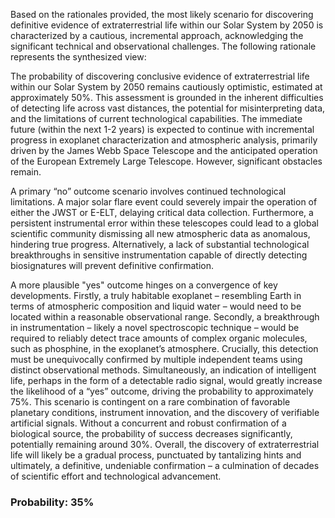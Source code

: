 Based on the rationales provided, the most likely scenario for discovering definitive evidence of extraterrestrial life within our Solar System by 2050 is characterized by a cautious, incremental approach, acknowledging the significant technical and observational challenges. The following rationale represents the synthesized view:

The probability of discovering conclusive evidence of extraterrestrial life within our Solar System by 2050 remains cautiously optimistic, estimated at approximately 50%. This assessment is grounded in the inherent difficulties of detecting life across vast distances, the potential for misinterpreting data, and the limitations of current technological capabilities. The immediate future (within the next 1-2 years) is expected to continue with incremental progress in exoplanet characterization and atmospheric analysis, primarily driven by the James Webb Space Telescope and the anticipated operation of the European Extremely Large Telescope. However, significant obstacles remain.

A primary “no” outcome scenario involves continued technological limitations. A major solar flare event could severely impair the operation of either the JWST or E-ELT, delaying critical data collection. Furthermore, a persistent instrumental error within these telescopes could lead to a global scientific community dismissing all new atmospheric data as anomalous, hindering true progress. Alternatively, a lack of substantial technological breakthroughs in sensitive instrumentation capable of directly detecting biosignatures will prevent definitive confirmation.

A more plausible "yes" outcome hinges on a convergence of key developments. Firstly, a truly habitable exoplanet – resembling Earth in terms of atmospheric composition and liquid water – would need to be located within a reasonable observational range. Secondly, a breakthrough in instrumentation – likely a novel spectroscopic technique – would be required to reliably detect trace amounts of complex organic molecules, such as phosphine, in the exoplanet’s atmosphere.  Crucially, this detection must be unequivocally confirmed by multiple independent teams using distinct observational methods.  Simultaneously, an indication of intelligent life, perhaps in the form of a detectable radio signal, would greatly increase the likelihood of a “yes” outcome, driving the probability to approximately 75%.  This scenario is contingent on a rare combination of favorable planetary conditions, instrument innovation, and the discovery of verifiable artificial signals. Without a concurrent and robust confirmation of a biological source, the probability of success decreases significantly, potentially remaining around 30%.  Overall, the discovery of extraterrestrial life will likely be a gradual process, punctuated by tantalizing hints and ultimately, a definitive, undeniable confirmation – a culmination of decades of scientific effort and technological advancement.

### Probability: 35%